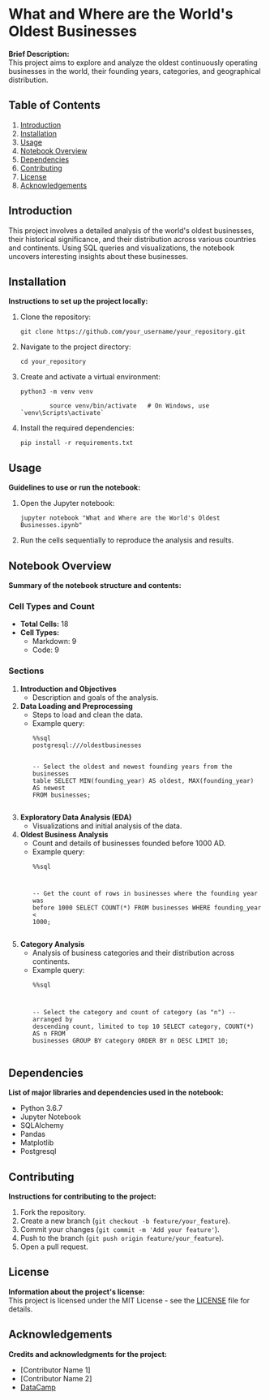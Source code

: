<!DOCTYPE html>
<html lang="en">
<head>
    <meta charset="UTF-8">
    <meta name="viewport" content="width=device-width, initial-scale=1.0">
</head>
<body>

<h1>What and Where are the World's Oldest Businesses</h1>

<p><strong>Brief Description:</strong><br>
This project aims to explore and analyze the oldest continuously operating businesses in the world, their founding years, categories, and geographical distribution.</p>

<h2>Table of Contents</h2>
<ol>
    <li><a href="#introduction">Introduction</a></li>
    <li><a href="#installation">Installation</a></li>
    <li><a href="#usage">Usage</a></li>
    <li><a href="#notebook-overview">Notebook Overview</a></li>
    <li><a href="#dependencies">Dependencies</a></li>
    <li><a href="#contributing">Contributing</a></li>
    <li><a href="#license">License</a></li>
    <li><a href="#acknowledgements">Acknowledgements</a></li>
</ol>

<h2 id="introduction">Introduction</h2>
<p>This project involves a detailed analysis of the world's oldest businesses, their historical significance, and their distribution across various countries and continents. Using SQL queries and visualizations, the notebook uncovers interesting insights about these businesses.</p>

<h2 id="installation">Installation</h2>
<p><strong>Instructions to set up the project locally:</strong></p>
<ol>
    <li>Clone the repository:
        <pre><code>git clone https://github.com/your_username/your_repository.git</code></pre>
    </li>
    <li>Navigate to the project directory:
        <pre><code>cd your_repository</code></pre>
    </li>
    <li>Create and activate a virtual environment:
        <pre><code>python3 -m venv venv<br>
        source venv/bin/activate   # On Windows, use `venv\Scripts\activate`</code></pre>
    </li>
    <li>Install the required dependencies:
        <pre><code>pip install -r requirements.txt</code></pre>
    </li>
</ol>

<h2 id="usage">Usage</h2>
<p><strong>Guidelines to use or run the notebook:</strong></p>
<ol>
    <li>Open the Jupyter notebook:
        <pre><code>jupyter notebook "What and Where are the World's Oldest Businesses.ipynb"</code></pre>
    </li>
    <li>Run the cells sequentially to reproduce the analysis and results.</li>
</ol>

<h2 id="notebook-overview">Notebook Overview</h2>
<p><strong>Summary of the notebook structure and contents:</strong></p>

<h3>Cell Types and Count</h3>
<ul>
    <li><strong>Total Cells:</strong> 18</li>
    <li><strong>Cell Types:</strong>
        <ul>
            <li>Markdown: 9</li>
            <li>Code: 9</li>
        </ul>
    </li>
</ul>

<h3>Sections</h3>
<ol>
    <li><strong>Introduction and Objectives</strong>
        <ul>
            <li>Description and goals of the analysis.</li>
        </ul>
    </li>
    <li><strong>Data Loading and Preprocessing</strong>
        <ul>
            <li>Steps to load and clean the data.</li>
            <li>Example query:
                <pre><code>%%sql 
postgresql:///oldestbusinesses

-- Select the oldest and newest founding years from the businesses table
SELECT 
    MIN(founding_year) AS oldest,
    MAX(founding_year) AS newest
FROM businesses;</code></pre>
            </li>
        </ul>
    </li>
    <li><strong>Exploratory Data Analysis (EDA)</strong>
        <ul>
            <li>Visualizations and initial analysis of the data.</li>
        </ul>
    </li>
    <li><strong>Oldest Business Analysis</strong>
        <ul>
            <li>Count and details of businesses founded before 1000 AD.</li>
            <li>Example query:
                <pre><code>%%sql

-- Get the count of rows in businesses where the founding year was before 1000
SELECT 
    COUNT(*) 
FROM businesses
WHERE founding_year &lt; 1000;</code></pre>
            </li>
        </ul>
    </li>
    <li><strong>Category Analysis</strong>
        <ul>
            <li>Analysis of business categories and their distribution across continents.</li>
            <li>Example query:
                <pre><code>%%sql

-- Select the category and count of category (as "n")
-- arranged by descending count, limited to top 10
SELECT 
    category, 
    COUNT(*) AS n 
FROM businesses 
GROUP BY category 
ORDER BY n DESC 
LIMIT 10;</code></pre>
            </li>
        </ul>
    </li>
</ol>

<h2 id="dependencies">Dependencies</h2>
<p><strong>List of major libraries and dependencies used in the notebook:</strong></p>
<ul>
    <li>Python 3.6.7</li>
    <li>Jupyter Notebook</li>
    <li>SQLAlchemy</li>
    <li>Pandas</li>
    <li>Matplotlib</li>
    <li>Postgresql</li>
</ul>

<h2 id="contributing">Contributing</h2>
<p><strong>Instructions for contributing to the project:</strong></p>
<ol>
    <li>Fork the repository.</li>
    <li>Create a new branch (<code>git checkout -b feature/your_feature</code>).</li>
    <li>Commit your changes (<code>git commit -m 'Add your feature'</code>).</li>
    <li>Push to the branch (<code>git push origin feature/your_feature</code>).</li>
    <li>Open a pull request.</li>
</ol>

<h2 id="license">License</h2>
<p><strong>Information about the project's license:</strong><br>
This project is licensed under the MIT License - see the <a href="LICENSE">LICENSE</a> file for details.</p>

<h2 id="acknowledgements">Acknowledgements</h2>
<p><strong>Credits and acknowledgments for the project:</strong></p>
<ul>
    <li>[Contributor Name 1]</li>
    <li>[Contributor Name 2]</li>
    <li><a href="https://www.datacamp.com/">DataCamp</a></li>
</ul>

</body>
</html>
